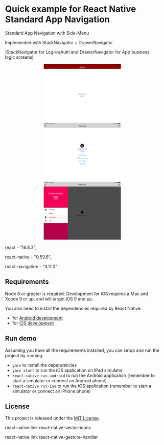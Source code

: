 

# Quick example for React Native Standard App Navigation

Standard App Navigation with Side-Menu 

Implemented with StackNavigator + DrawerNavigator

(StackNavigator for Log-in/Auth and DrawerNavigator for App business logic screens)

<div align="center">
    <img src="pics/ScreenShot2.png" alt="" width="50%">
    <img src="pics/ScreenShot0.png" alt="" width="50%">
    <img src="pics/ScreenShot1.png" alt="" width="50%">
</div>


react - "16.8.3",

react-native - "0.59.8",

react-navigation - "3.11.0"


## Requirements

Node 8 or greater is required. Development for iOS requires a Mac and Xcode 9 or up, and will target iOS 9 and up.

You also need to install the dependencies required by React Native:

- for [Android development](https://facebook.github.io/react-native/docs/getting-started.html#installing-dependencies-3)
- for [iOS development](https://facebook.github.io/react-native/docs/getting-started.html#installing-dependencies)


## Run demo

Assuming you have all the requirements installed, you can setup and run the project by running:

- `yarn` to install the dependencies
- `yarn start`  to run the iOS application on IPad simulator
- `react-native run-android` to run the Android application (remember to start a simulator or connect an Android phone)
- `react-native run-ios` to run the iOS application (remember to start a simulator or connect an iPhone phone)


## License

This project is released under the [MIT License](LICENSE).




react-native link react-native-vector-icons

react-native link react-native-gesture-handler
